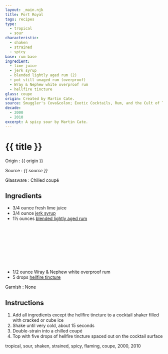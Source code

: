 ```yaml
---
layout: _main.njk
title: Port Royal
tags: recipes
type:
  - tropical
  - sour
characteristic:
  - shaken
  - strained
  - spicy
base: rum base
ingredient:
  - lime juice
  - jerk syrup
  - blended lightly aged rum (2)
  - pot still unaged rum (overproof)
  - Wray & Nephew white overproof rum
  - hellfire tincture
glass: coupe
origin: Created by Martin Cate.
source: Smuggler's Cove&colon; Exotic Cocktails, Rum, and the Cult of Tiki
decade:
  - 2000
  - 2010
excerpt: A spicy sour by Martin Cate.
---
```

<!-- markdownlint-disable MD025 -->
# {{ title }}
<!-- markdownlint-enable MD025 -->

Origin
  : {{ origin }}

Source
  : <cite><span data-pagefind-filter="Source">{{ source }}</span></cite>

Glassware
  : Chilled coupé

## Ingredients

* 3/4 ounce fresh lime juice
* 3/4 ounce [jerk syrup](/mixes/jerk-syrup)
* 1&frac12; ounces [blended lightly aged rum](/rums/04-rum-blended-lightly-aged/)<icon-l space="1em" class="bigger" label="(2)"><span class="with-icon"><svg class="icon"><use href="/assets/images/icons/circle-2.svg#circle-2"></use></svg></span></icon-l>
* 1/2 ounce Wray & Nephew white overproof rum
* 5 drops [hellfire tincture](/mixes/hellfire-tincture)

Garnish
  : <span data-pagefind-filter="Garnish">None</span>

## Instructions

1. Add all ingredients except the hellfire tincture to a cocktail shaker filled with cracked or cube ice
2. Shake until very cold, about 15 seconds
3. Double-strain into a chilled coupé
4. Top with five drops of hellfire tincture spaced out on the cocktail surface

<div
  data-cat[0]="Drink"
  data-type[0]="Tropical"
  data-type[1]="Sour"
  data-char[0]="Shaken"
  data-char[1]="Strained"
  data-char[2]="Spicy"
  data-base[0]="Rum/Cane spirits"
  data-ingredient[0]="Lime juice"
  data-ingredient[1]="Jerk syrup"
  data-ingredient[2]="Blended lightly aged rum [2]"
  data-ingredient[3]="Pot still unaged rum"
  data-ingredient[4]="Pot still unaged rum (overproof)"
  data-ingredient[5]="Wray & Nephew White Overproof Rum"
  data-ingredient[6]="Hellfire tincture"
  data-origin[0]="Martin Cate"
  data-glass[0]="Coupé"
  data-decade[0]="2000"
  data-decade[1]="2010"
  data-pagefind-filter="
    Category[data-cat[0]],
    Type[data-type[0]],
    Type[data-type[1]],
    Characteristic[data-char[0]],
    Characteristic[data-char[1]],
    Characteristic[data-char[2]],
    Base[data-base[0]],
    Ingredient[data-ingredient[0]],
    Ingredient[data-ingredient[1]],
    Ingredient[data-ingredient[2]],
    Ingredient[data-ingredient[3]],
    Ingredient[data-ingredient[4]],
    Ingredient[data-ingredient[5]],
    Ingredient[data-ingredient[6]],
    Origin[data-origin[0]],
    Glassware[data-glass[0]],
    Decade[data-decade[0]],
    Decade[data-decade[1]]
  "
>
</div>

<div class="keywords" aria-hidden>tropical, sour, shaken, strained, spicy, flaming, coupe, 2000, 2010</div>
